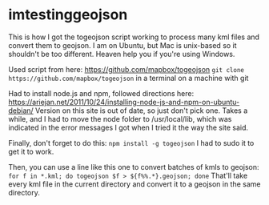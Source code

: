 imtestinggeojson
================

This is how I got the togeojson script working to process many kml files and convert them to geojson. I am on Ubuntu, but Mac is unix-based so it shouldn't be too different. Heaven help you if you're using Windows.

Used script from here: https://github.com/mapbox/togeojson
`git clone https://github.com/mapbox/togeojson` in a terminal on a machine with git

Had to install node.js and npm, followed directions here: https://ariejan.net/2011/10/24/installing-node-js-and-npm-on-ubuntu-debian/
Version on this site is out of date, so just don't pick one. Takes a while, and I had to move the node folder to /usr/local/lib, which was indicated in the error messages I got when I tried it the way the site said.

Finally, don't forget to do this:
`npm install -g togeojson`
I had to sudo it to get it to work.

Then, you can use a line like this one to convert batches of kmls to geojson:
`for f in *.kml; do togeojson $f > ${f%%.*}.geojson; done`
That'll take every kml file in the current directory and convert it to a geojson in the same directory.
